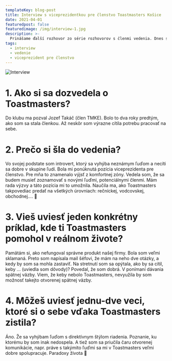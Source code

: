 ```yaml
---
templateKey: blog-post
title: Interview s viceprezidentkou pre členstvo Toastmasters Košice
date: 2021-04-01
featuredpost: false
featuredimage: /img/interview-1.jpg
description: >-
  Prinášame ďalší rozhovor zo série rozhovorov s členmi vedenia. Dnes sme vyspovedali Nely, našu viceprezidentku pre členstvo.
tags:
  - interview
  - vedenie
  - viceprezident pre členstvo
---
```

![Interview](/img/interview-1.jpg)

# 1. Ako si sa dozvedela o Toastmasters?
Do klubu ma pozval Jozef Takáč (člen TMKE). Bolo to dva roky predtým, ako som sa stala členkou. Až neskôr som výrazne cítila potrebu pracovať na sebe. 

# 2. Prečo si šla do vedenia?
Vo svojej podstate som introvert, ktorý sa vyhýba neznámym ľuďom a necíti sa dobre v skupine ľudí. Bola mi ponúknutá pozícia viceprezidenta pre členstvo. Pre mňa to znamenalo výjsť z komfortnej zóny. Vedela som, že sa budem musieť zoznamovať s novými ľuďmi, potenciálnymi členmi. 
Mám rada výzvy a táto pozícia mi to umožnila. Naučila ma, ako Toastmasters takpovediac predať na všetkých úrovniach: rečníckej, vodcovskej, obchodnej.... 🙂

# 3. Vieš uviesť jeden konkrétny príklad, kde ti Toastmasters pomohol v reálnom živote?
Pamätám si, ako nefungoval správne produkt našej firmy. Bola som veľmi sklamaná. Preto som napísala mail šéfovi, že mám na neho dve otázky, a kedy by som sa mohla zastaviť. 
Na stretnutí som sa opýtala, ako by sa cítil, keby ... (uviedla som dôvody)? Povedal, že som dobrá. V ponímaní dávania spätnej väzby. 
Viem, že keby nebolo Toastmasters, nevyužila by som možnosť takejto otvorenej spätnej väzby.

# 4. Môžeš uviesť jednu-dve veci, ktoré si o sebe vďaka Toastmasters zistila?
Áno. Že sa vyhýbam ľuďom s direktívnym štýlom riadenia. Poznanie, ku ktorému by som inak nedospela. A tiež som sa priučila čaru otvorenej komunikácie, napr. práve s takýmito ľuďmi sa mi v Toastmasters veľmi dobre spolupracuje. Paradoxy života 🙂
